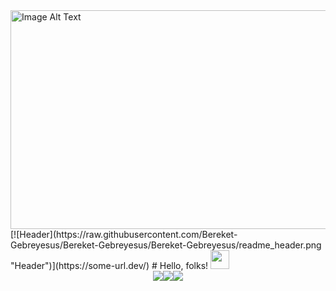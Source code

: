 <img src="https://www.yourteaminindia.com/hs-fs/hubfs/Imported_Blog_Media/Top-10-Advantages-Of-Hiring-A-Full-Stack-Developer-Sep-25-2023-10-20-15-4840-AM.jpg?width=816&height=460&name=Top-10-Advantages-Of-Hiring-A-Full-Stack-Developer-Sep-25-2023-10-20-15-4840-AM.jpg" alt="Image Alt Text" height="350" width="1000">
[![Header](https://raw.githubusercontent.com/Bereket-Gebreyesus/Bereket-Gebreyesus/Bereket-Gebreyesus/readme_header.png "Header")](https://some-url.dev/)
# Hello, folks! <img src="https://raw.githubusercontent.com/Bereket-Gebreyesus/Bereket-Gebreyesus/master/wave.gif" width="30px">
<div style="display: flex; justify-content: center;">
    <img src="https://github-readme-stats.vercel.app/api/?username=Bereket-Gebreyesus&theme=default" />
    <img src="https://github-readme-stats.vercel.app/api/top-langs/?username=Bereket-Gebreyesus&theme=default" />
    <img src="https://github-readme-stats.vercel.app/api/pin/?username=Bereket-Gebreyesus&theme=default" />
</div>

<!--
**Bereket-Gebreyesus/Bereket-Gebreyesus** is a ✨ _special_ ✨ repository because its `README.md` (this file) appears on your GitHub profile.

Here are some ideas to get you started:

- 🔭 I’m currently working on ...
- 🌱 I’m currently learning ...
- 👯 I’m looking to collaborate on ...
- 🤔 I’m looking for help with ...
- 💬 Ask me about ...
- 📫 How to reach me: ...
- 😄 Pronouns: ...
- ⚡ Fun fact: ...
-->
